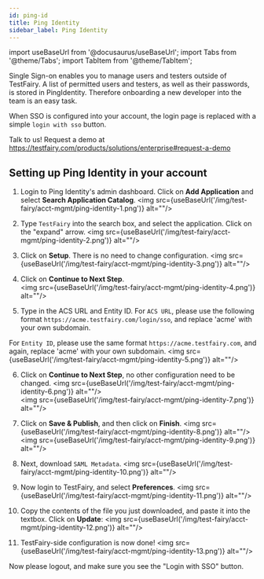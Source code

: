 ```yaml
---
id: ping-id
title: Ping Identity
sidebar_label: Ping Identity
---
```


import useBaseUrl from '@docusaurus/useBaseUrl';
import Tabs from '@theme/Tabs';
import TabItem from '@theme/TabItem';

Single Sign-on enables you to manage users and testers outside of TestFairy. A list of permitted users and testers, as well as their passwords, is stored in PingIdentity. Therefore onboarding a new developer into the team is an easy task.

When SSO is configured into your account, the login page is replaced with a simple `login with sso` button.

Talk to us! Request a demo at https://testfairy.com/products/solutions/enterprise#request-a-demo

## Setting up Ping Identity in your account

1. Login to Ping Identity's admin dashboard. Click on **Add Application** and select **Search Application Catalog**.
   <img src={useBaseUrl('/img/test-fairy/acct-mgmt/ping-identity-1.png')} alt=""/>

2. Type `TestFairy` into the search box, and select the application. Click on the "expand" arrow.
   <img src={useBaseUrl('/img/test-fairy/acct-mgmt/ping-identity-2.png')} alt=""/>

3. Click on **Setup**. There is no need to change configuration.
   <img src={useBaseUrl('/img/test-fairy/acct-mgmt/ping-identity-3.png')} alt=""/>

4. Click on **Continue to Next Step**.  
   <img src={useBaseUrl('/img/test-fairy/acct-mgmt/ping-identity-4.png')} alt=""/>

5. Type in the ACS URL and Entity ID. For `ACS URL`, please use the following format `https://acme.testfairy.com/login/sso`, and replace 'acme' with your own subdomain.

For `Entity ID`, please use the same format `https://acme.testfairy.com`, and again, replace 'acme' with your own subdomain.
<img src={useBaseUrl('/img/test-fairy/acct-mgmt/ping-identity-5.png')} alt=""/>

6. Click on **Continue to Next Step**, no other configuration need to be changed.
   <img src={useBaseUrl('/img/test-fairy/acct-mgmt/ping-identity-6.png')} alt=""/>  
   <img src={useBaseUrl('/img/test-fairy/acct-mgmt/ping-identity-7.png')} alt=""/>

7. Click on **Save & Publish**, and then click on **Finish**.
   <img src={useBaseUrl('/img/test-fairy/acct-mgmt/ping-identity-8.png')} alt=""/>  
   <img src={useBaseUrl('/img/test-fairy/acct-mgmt/ping-identity-9.png')} alt=""/>

8. Next, download `SAML Metadata`.
   <img src={useBaseUrl('/img/test-fairy/acct-mgmt/ping-identity-10.png')} alt=""/>

9. Now login to TestFairy, and select **Preferences**.
   <img src={useBaseUrl('/img/test-fairy/acct-mgmt/ping-identity-11.png')} alt=""/>

10. Copy the contents of the file you just downloaded, and paste it into the textbox. Click on **Update**:
    <img src={useBaseUrl('/img/test-fairy/acct-mgmt/ping-identity-12.png')} alt=""/>

11. TestFairy-side configuration is now done!
    <img src={useBaseUrl('/img/test-fairy/acct-mgmt/ping-identity-13.png')} alt=""/>

Now please logout, and make sure you see the "Login with SSO" button.
